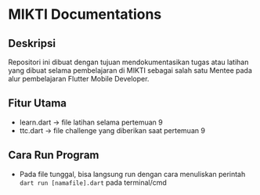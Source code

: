 # MIKTI Documentations

## Deskripsi
Repositori ini dibuat dengan tujuan mendokumentasikan tugas atau latihan yang dibuat selama pembelajaran di MIKTI sebagai salah satu Mentee pada alur pembelajaran Flutter Mobile Developer.

## Fitur Utama

- learn.dart -> file latihan selama pertemuan 9
- ttc.dart -> file challenge yang diberikan saat pertemuan 9

## Cara Run Program

- Pada file tunggal, bisa langsung run dengan cara menuliskan perintah `dart run [namafile].dart` pada terminal/cmd
